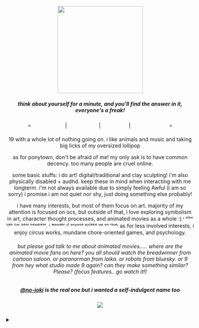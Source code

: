 <p align="center">
<a title="CALM YOUR ASS DOWN!!!!! FUCK YOU LOOKING CRAZY FOR!!!!!!" href=https://open.spotify.com/album/3KpYyDP8q8sUBxatHaYEsP?si=Dk_MmskkR9OiDZgGgahQEA><img src="https://file.garden/Zdu77rwq23DtX9qX/scapey" width="229" height="234"></a>
<p align="center">
  <h5 align="center">
 
<i>think about yourself for a minute, and you'll find the answer in it, everyone's a freak!</i>
</p>

</h5>
<p align="center">
⭐<a title="instagram" href=https://www.instagram.com/no.joki/><img src="https://file.garden/Zdu77rwq23DtX9qX/insta.png" width="87" height="11"/></a> | <a title="toyhouse" href=https://toyhou.se/nojoki><img src="https://file.garden/Zdu77rwq23DtX9qX/toyhouse2.png" width="78" height="11"/></a> | <a title="twitter" href=https://x.com/no_joki><img src="https://file.garden/Zdu77rwq23DtX9qX/twitter.png" width="68" height="11"/></a> | <a title="deviantart" href=https://www.deviantart.com/nojoki><img src="https://file.garden/Zdu77rwq23DtX9qX/deviantart.png" width="99" height="11"/></a>⭐
<p align="center">
  19 with a whole lot of nothing going on. i like animals and music and taking big licks of my oversized lollipop
</p>
<p align="center">
  as for ponytown, don't be afraid of me! my only ask is to have common decency. too many people are cruel online.
</p>
<p align="center">
  some basic stuffs: i do art! digital/traditional and clay sculpting! i'm also physically disabled + audhd. keep these in mind when interacting with me longterm. i'm not always available due to simply feeling Awful (i am so sorry) i promise i am not quiet nor shy, just doing something else probably!
</p>
<p align="center">
  i have many interests, but most of them focus on art. majority of my attention is focused on ocs, but outside of that, i love exploring symbolism in art, character thought processes, and animated movies as a whole :) ᶦ ᵃˡˢᵒ ˡᶦᵏᵉ ᶜᵃʳ ˢᵉᵃᵗ ʰᵉᵃᵈʳᵉˢᵗ. ᶦ ʷᵒⁿᵈᵉʳ ᶦᶠ ᵃⁿʸᵒⁿᵉ ᵖᶦᶜᵏᵉᵈ ᵘᵖ ᵒⁿ ᵗʰᵃᵗᵎ as for less involved interests, i enjoy circus works, mundane chore-oriented games, and psychology. 
  </p>
  <p align="center">
  <h6 align="center">
  but please god talk to me about animated movies..... where are the animated movie fans on here? you all should watch the breadwinner from cartoon saloon. or paranorman from laika. or robots from bluesky. or 9 from hey what studio made 9 again? can they make something similar? Please? (focus features.. go watch it!)

</p>
  <h5 align="center">
 
<i><a href="https://github.com/no-joki">@no-joki</a> is the real one but i wanted a self-indulgent name too</i>
</p>

</h5>


<h5 align="center">
 
![](https://komarev.com/ghpvc/?username=teens-of-deniale&color=orange)

</h5>
<p align="center"><details>
<summary></summary>
  <h6 align="center">
  i block very easily. i play ponytown to talk to like-minded people and have fun with friends.. if we were never going to talk in the first place, it don't matter! but i mainly block over 3 things:
</p>
    <h6 align="center">
      1. mean-spirited, overall vindictive or aggressive 2. profic/proship or "neutral" 3. overly sexual *often* (gooner type humor/"aesthetic"..)
      </p>
      <h6 align="center">
  if any of that bothers you, i recommend you block me.. i am not looking for altercations and i will simply just mute/block and move on. do what is healthy for you :)
</p>
<p align="center">
<a title="TEENS OF DENIAL" href=https://open.spotify.com/album/3KpYyDP8q8sUBxatHaYEsP?si=KqcvuiW4TAuUIUsawAREig><img src="https://file.garden/Zdu77rwq23DtX9qX/20241026_181747.jpg" width="544" height="541"></a>
<p align="center">
</details>
